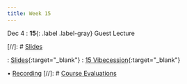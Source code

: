 ```yaml
---
title: Week 15
---
```


Dec 4 
: **15**{: .label .label-gray} Guest Lecture 

[//]: # [Slides]()

: [Slides](https://docs.google.com/presentation/d/1p8cfX6pDoRQxrn2FcX2ggf7nnMbxSU_MWw8zkDF5tzI/edit?usp=sharing){:target="_blank"} 
: [15 Vibecession](https://datahub.berkeley.edu/hub/user-redirect/git-pull?repo=https%3A%2F%2Fgithub.com%2Fdata-88e%2Ffa24-materials&branch=main&urlpath=tree%2Ffa24-materials%2Flec%2Flec15%2Fvibecession.ipynb){:target="_blank"}




 &#8226; [Recording]()
[//]: # [Course Evaluations ](https://course-evaluations.berkeley.edu/Berkeley/) 

